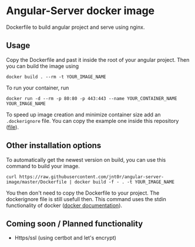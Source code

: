 # Angular-Server docker image
Dockerfile to build angular project and serve using nginx.

## Usage

Copy the Dockerfile and past it inside the root of your angular project. Then you can build the image using 

```docker build . --rm -t YOUR_IMAGE_NAME```

To run your container, run 

```docker run -d --rm -p 80:80 -p 443:443 --name YOUR_CONTAINER_NAME YOUR_IMAGE_NAME```

To speed up image creation and minimize container size add an `.dockerignore` file. You can copy the example one inside this repository ([file](https://github.com/jnt0r/angular-server-image/blob/master/.dockerignore)).

## Other installation options

To automatically get the newest version on build, you can use this command to build your image.

```curl https://raw.githubusercontent.com/jnt0r/angular-server-image/master/Dockerfile | docker build -f - . -t YOUR_IMAGE_NAME```

You then don't need to copy the Dockerfile to your project. The dockerignore file is still usefull then. This command uses the stdin functionality of docker ([docker documentation](https://docs.docker.com/engine/reference/commandline/build/#build-with--)).

## Coming soon / Planned functionality

- Https/ssl (using certbot and let's encrypt)
